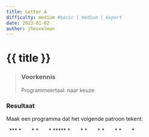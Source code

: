 ```yaml
---
title: Letter A
difficulty: medium #basic | medium | expert
date: 2023-01-02
author: jheuvelman
---
```




# {{ title }}

> ### Voorkennis
> Programmeertaal: naar keuze
### Resultaat
Maak een programma dat het volgende patroon tekent:

  \*\*\* \*       \* \*       \* \*\*\*\*\* \*       \* \*       \*
\*       \* \*       \*
